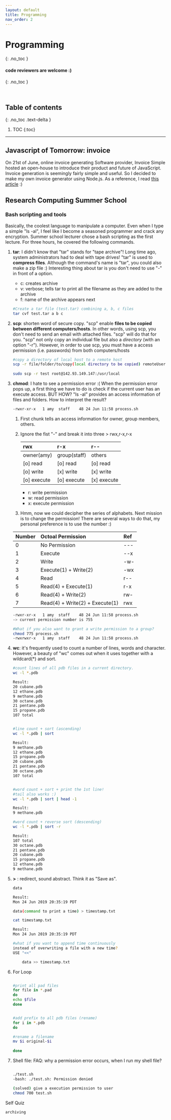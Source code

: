 ```yaml
---
layout: default
title: Programming
nav_order: 2
---
```


# Programming 
{: .no_toc }

#### code reviewers are welcome :) 
{: .no_toc }

<br/>

## Table of contents
{: .no_toc .text-delta }

1. TOC
{:toc}

---

## Javascript of Tomorrow: invoice 
On 21st of June, online invoice generating Software provider, Invoice Simple hosted an open-house to introduce their product and future of JavaScript. Invoice generation is seemingly fairly simple and useful. So I decided to make my own invoice generator using Node.js. As a reference, I read [this article](https://pspdfkit.com/blog/2019/generate-invoices-pdfkit-node/) :)  


## Research Computing Summer School 
### Bash scripting and tools
Basically, the coolest language to manipulate a computer. Even when I type a simple "ls -al", I feel like I become a seasoned programmer and crack any encryption. Summer school lecturer chose a bash scripting as the first lecture. For three hours, he covered the following commands.


1. **tar**: I didn't know that "tar" stands for "tape archive"! Long time ago, system administrators had to deal with tape drives! "tar" is used to **compress files**. Although the command's name is "tar", you could also make a zip file :) Interesting thing about tar is you don't need to use "-" in front of a option. 

    - c: creates archive 
    - v: verbose; tells tar to print all the filename as they are added to the archive
    - f: name of the archive appears next
    
    ```bash
    #Create a tar file (test.tar) combining a, b, c files 
    tar cvf test.tar a b c     
    ```

2. **scp**: shorten word of secure copy. "scp" enable **files to be copied between different computers/hosts**. In other words, using scp, you don't need to send an email with attached files. "scp" will do that for you. "scp" not only copy an individual file but also a _directory_ (with an option "-r"). However, in order to use scp, you must have a access permission (i.e. passwords) from both computers/hosts 

    ```bash
    #copy a directory of local host to a remote host
    scp -r file/folder/to/copy(local directory to be copied) remoteUserId@IP:/remote/destination(destination)
     
    sudo scp -r test root@142.93.149.147:/usr/local
    ```

3. **chmod**: I hate to see a permission error :( When the permission error pops up, a first thing we have to do is check if the current user has an execute access. BUT HOW? "ls -al" provides an access information of files and folders. How to interpret the result? 

    ```bash
    -rwxr-xr-x   1 amy  staff    48 24 Jun 11:58 process.sh         
    ```

    1. First chunk tells an access information for owner, group members, others. 
    2. Ignore the fist "-" and break it into three > rwx,r-x,r-x 
        
        | rwx | r-x | r-- | 
        |:-----------|:-------------|:----------|
        | owner(amy) | group(staff) | others    | 
        | [o] read  | [o] read    | [o] read |
        | [o] write  | [x] write  | [x] write |
        | [o] execute  | [o] execute | [x] execute |
        
        - r: write permission 
        - w: read permission
        - x: execute permission

    3. Hmm, now we could decipher the series of alphabets. Next mission is to change the permission! There are several ways to do that, my personal preference is to use the number :)      
    
    | Number | Octoal Permission | Ref | 
    |:-----------|:-------------|:----------|
    | 0 | No Permission | --- | 
    | 1 | Execute | --x |
    | 2 | Write   | -w- |
    | 3 | Execute(1) + Write(2) | -wx |
    | 4 | Read  | r-- | 
    | 5 | Read(4) + Execute(1) | r-x |
    | 6 | Read(4) + Write(2) | rw- |
    | 7 | Read(4) + Write(2) + Execute(1) | rwx |
    
    ```bash
    -rwxr-xr-x   1 amy  staff    48 24 Jun 11:58 process.sh   
    -> current permission number is 755 
    
    #What if you also want to grant a write permission to a group? 
    chmod 775 process.sh 
    -rwxrwxr-x   1 amy  staff    48 24 Jun 11:58 process.sh      
    ```

4. **wc**: it's frequently used to count a number of lines, words and character. However, a beauty of "wc" comes out when it uses together with a wildcard(*) and sort. 

    ```bash
    #count lines of all pdb files in a current directory. 
    wc -l *.pdb
    
    Result: 
    20 cubane.pdb
    12 ethane.pdb
    9 methane.pdb
    30 octane.pdb
    21 pentane.pdb
    15 propane.pdb
    107 total
    
    
    #line count + sort (ascending)
    wc -l *.pdb | sort 
    
    Result:
    9 methane.pdb
    12 ethane.pdb
    15 propane.pdb
    20 cubane.pdb
    21 pentane.pdb
    30 octane.pdb
    107 total
    
    
    #word count + sort + print the 1st line!
    #tail also works :) 
    wc -l *.pdb | sort | head -1
    
    Result:
    9 methane.pdb
    
    #word count + reverse sort (descending) 
    wc -l *.pdb | sort -r
    
    Result:
    107 total
    30 octane.pdb
    21 pentane.pdb
    20 cubane.pdb
    15 propane.pdb
    12 ethane.pdb
    9 methane.pdb
    
    ```

5. **>** : redirect, sound abstract. Think it as "Save as".
    ```bash
    data
    
    Result:
    Mon 24 Jun 2019 20:35:19 PDT
    
    data(command to print a time) > timestamp.txt 
    
    cat timestamp.txt 
    
    Result: 
    Mon 24 Jun 2019 20:35:19 PDT
    
    #what if you want to append time continuously 
    instead of overwriting a file with a new time? 
    USE "<<" 
    
        data >> timestamp.txt 
    
    ```

6. For Loop
    ```bash
    
    #print all pad files
    for file in *.pad 
    do
    echo $file
    done
    
    
    #add prefix to all pdb files (rename) 
    for i in *.pdb 
    do

    #rename a filename  
    mv $i original-$i
         
    done
    
    ```

7. Shell file:
   FAQ: why a permission error occurs, when I run my shell file? 
    
   
     
    ```bash
    
    ./test.sh
    -bash: ./test.sh: Permission denied
    
    (solved) give a execution permission to user
    chmod 700 test.sh
    
    ```

Self Quiz
```
archiving
```
